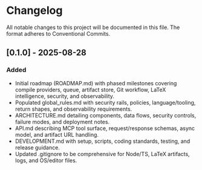 # Changelog

All notable changes to this project will be documented in this file. The format adheres to Conventional Commits.

## [0.1.0] - 2025-08-28
### Added
- Initial roadmap (ROADMAP.md) with phased milestones covering compile providers, queue, artifact store, Git workflow, LaTeX intelligence, security, and observability.
- Populated global_rules.md with security rails, policies, language/tooling, return shapes, and observability requirements.
- ARCHITECTURE.md detailing components, data flows, security controls, failure modes, and deployment notes.
- API.md describing MCP tool surface, request/response schemas, async model, and artifact URL handling.
- DEVELOPMENT.md with setup, scripts, coding standards, testing, and release guidance.
- Updated .gitignore to be comprehensive for Node/TS, LaTeX artifacts, logs, and OS/editor files.
